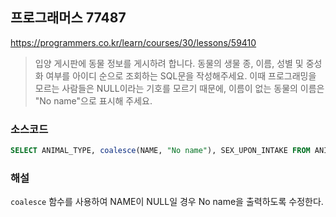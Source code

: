 ## 프로그래머스 77487
https://programmers.co.kr/learn/courses/30/lessons/59410

> 입양 게시판에 동물 정보를 게시하려 합니다. 동물의 생물 종, 이름, 성별 및 중성화 여부를 아이디 순으로 조회하는 SQL문을 작성해주세요. 이때 프로그래밍을 모르는 사람들은 NULL이라는 기호를 모르기 때문에, 이름이 없는 동물의 이름은 "No name"으로 표시해 주세요.

### 소스코드
```sql
SELECT ANIMAL_TYPE, coalesce(NAME, "No name"), SEX_UPON_INTAKE FROM ANIMAL_INS
```

### 해설
`coalesce` 함수를 사용하여 NAME이 NULL일 경우 No name을 출력하도록 수정한다.
